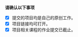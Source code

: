 **请确认以下事项**

- [x] 提交的项目均是自己的原创工作。
- [x] 项目链接均可打开。
- [x] 项目相关课程的作业提交已截止。

<!-- 请您将项目根据说明插入在合适的位置。我们的 CI 脚本会自动验证。感谢您的贡献！ -->
<!-- CI 脚本可能不够稳定。如果您碰到了难以解决的 CI Error，maintainer 们会帮助您进行修改。 -->
